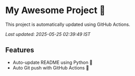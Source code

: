 # My Awesome Project 🚀

This project is automatically updated using GitHub Actions.

_Last updated: 2025-05-25 02:39:49 IST_

## Features
- Auto-update README using Python 🐍
- Auto Git push with GitHub Actions 🤖
